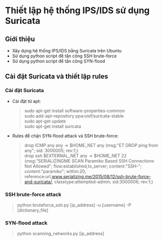 # Thiết lập hệ thống IPS/IDS sử dụng Suricata

## Giới thiệu

- Xây dựng hệ thống IPS/IDS bằng Suricata trên Ubuntu
- Sử dụng python script để tấn công SSH brute-force
- Sử dụng python script để tấn công SYN-flood

## Cài đặt Suricata và thiết lập rules

### Cài đặt Suricata

- Cài đặt từ apt:

  > sudo apt-get install software-properties-common \
  > sudo add-apt-repository ppa:oisf/suricata-stable \
  > sudo apt-get update \
  > sudo apt-get install suricata

- Rules để chặn SYN-flood attack và SSH brute-force:
  > drop ICMP any any -> $HOME_NET any (msg:"ET DROP ping from any"; sid: 3000005; rev:1;) \
  > drop ssh $EXTERNAL_NET any -> $HOME_NET 22 (msg:"SERIALIZINGME SCAN Paramiko Based SSH Connections Not Allowed"; flow:established,to_server; content:"SSH-"; content:"paramiko"; within:20; reference:url,www.serializing.me/2015/08/12/ssh-brute-force-and-suricata/; classtype:attempted-admin; sid:3000006; rev:1;)

### SSH brute-force attack

> python bruteforce_ssh.py [ip_address] -u [username] -P [dictionary_file]

### SYN-flood attack

> python scanning_networks.py [ip_address]

